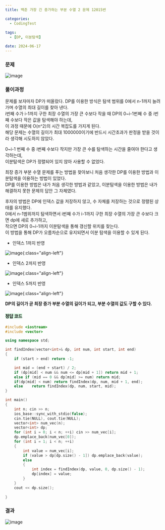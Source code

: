```yaml
---
title: 백준 가장 긴 증가하는 부분 수열 2 문제 12015번

categories:
  - CodingTest
 
tags:
  - [DP, 이분탐색]

date: 2024-06-17
---
```


### 문제

![image](https://github.com/chodott/chodott.github.io/assets/89974193/7dba522c-75c5-4fbf-bf43-c7a054257a93)


### 풀이과정 


문제를 보자마자 DP가 떠올랐다. DP를 이용한 방식은 탐색 범위를 0에서 n-1까지 늘려가며 수열의 최대 길이를 찾아 낸다. <br>
i번째 수가 i-1까지 구한 최장 수열의 가장 큰 수보다 작을 때 DP의 0~i-1번째 수 중 i번째 수보다 작은 값을 탐색해야 하는데, <br>
이 과정 때문에 O(n^2)의 시간 복잡도를 가지게 된다. <br>
해당 문제는 수열의 길이가 최대 1000000이기에 반드시 시간초과가 판정을 받을 것이라 생각해 시도하지 않았다.


0~i-1 번째 수 중 i번째 수보다 작지만 가장 큰 수를 탐색하는 시간을 줄여야 한다고 생각하는데, <br>
이분탐색은 DP가 정렬되어 있지 않아 사용할 수 없었다. 

최장 증가 부분 수열 문제를 푸는 방법을 찾아보니 처음 생각한 DP를 이용한 방법과 이분탐색을 이용하는 방법이 있었다. <br>
DP를 이용한 방법은 내가 처음 생각한 방법과 같았고, 이분탐색을 이용한 방법은 내가 해결하지 못한 문제의 답안 그 자체였다. <br>

  



후자의 방법은 DP에 인덱스 값을 저장하지 않고, 수 자체를 저장하는 것으로 정렬된 상태를 유지했다. <br>
0에서 n-1범위까지 탐색하면서 i번째 수가 i-1까지 구한 최장 수열의 가장 큰 수보다 크면 dp에 새로 추가하고,<br>
작으면 DP의 0~i-1까지 이분탐색을 통해 갱신할 위치를 찾는다. <br>
이 방법을 통해 DP가 오름차순으로 유지되면서 이분 탐색을 이용할 수 있게 된다.


- 인덱스 1까지 반영 

![image](https://github.com/chodott/chodott.github.io/assets/89974193/a2e5ab15-d133-4edb-8a8f-d91f19c0981d){:class="align-left"}

- 인덱스 2까지 반영   


![image](https://github.com/chodott/chodott.github.io/assets/89974193/98c23a45-780f-43c5-b35a-916c66afc01e){:class="align-left"}

- 인덱스 5까지 반영   


![image](https://github.com/chodott/chodott.github.io/assets/89974193/e4cc12c5-db45-48d8-80cc-353eb375174a){:class="align-left"}

**DP의 길이가 곧 최장 증가 부분 수열의 길이가 되고, 부분 수열의 값도 구할 수 있다.**

#### <mark style = "background-color : #dcffe4">정답 코드 </mark>
```c++
#include <iostream>
#include <vector>

using namespace std;

int findIndex(vector<int>& dp, int num, int start, int end)
{
	if (start > end) return -1;

	int mid = (end + start) / 2;
	if (dp[mid] < num && num <= dp[mid + 1]) return mid + 1;
	else if (mid == 0 && dp[mid] >= num) return mid;
	if(dp[mid] < num) return findIndex(dp, num, mid + 1, end);
	else	return findIndex(dp, num, start, mid);
}

int main()
{
	int n; cin >> n;
	ios_base::sync_with_stdio(false);
	cin.tie(NULL), cout.tie(NULL);
	vector<int> num_vec(n);
	vector<int> dp;
	for (int i = 0; i < n; ++i) cin >> num_vec[i];
	dp.emplace_back(num_vec[0]);
	for (int i = 1; i < n; ++i)
	{
		int value = num_vec[i];
		if (value > dp[dp.size() - 1]) dp.emplace_back(value);
		else
		{
			int index = findIndex(dp, value, 0, dp.size() - 1);
			dp[index] = value;
		}
	}
	cout << dp.size();
	
}
```

### 결과
![image](https://github.com/chodott/chodott.github.io/assets/89974193/5f8042f1-f627-4908-b2e1-0ec91c107f63)
